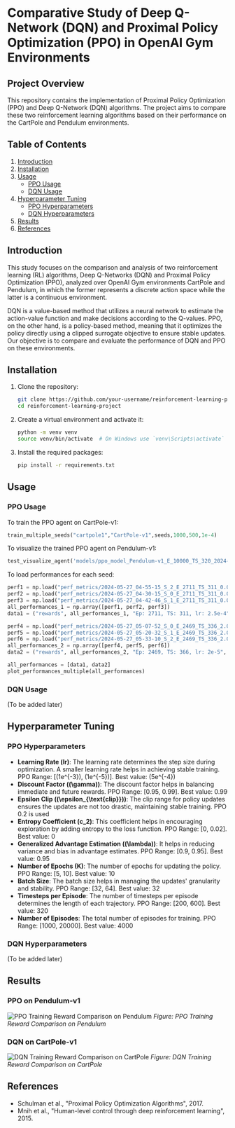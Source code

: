 
# Comparative Study of Deep Q-Network (DQN) and Proximal Policy Optimization (PPO) in OpenAI Gym Environments

## Project Overview

This repository contains the implementation of Proximal Policy Optimization (PPO) and Deep Q-Network (DQN) algorithms. The project aims to compare these two reinforcement learning algorithms based on their performance on the CartPole and Pendulum environments.

## Table of Contents

1. [Introduction](#introduction)
2. [Installation](#installation)
3. [Usage](#usage)
    - [PPO Usage](#ppo-usage)
    - [DQN Usage](#dqn-usage)
4. [Hyperparameter Tuning](#hyperparameter-tuning)
    - [PPO Hyperparameters](#ppo-hyperparameters)
    - [DQN Hyperparameters](#dqn-hyperparameters)
5. [Results](#results)
6. [References](#references)

## Introduction

This study focuses on the comparison and analysis of two reinforcement learning (RL) algorithms, Deep Q-Networks (DQN) and Proximal Policy Optimization (PPO), analyzed over OpenAI Gym environments CartPole and Pendulum, in which the former represents a discrete action space while the latter is a continuous environment.

DQN is a value-based method that utilizes a neural network to estimate the action-value function and make decisions according to the Q-values. PPO, on the other hand, is a policy-based method, meaning that it optimizes the policy directly using a clipped surrogate objective to ensure stable updates. Our objective is to compare and evaluate the performance of DQN and PPO on these environments.

## Installation

1. Clone the repository:
    ```sh
    git clone https://github.com/your-username/reinforcement-learning-project.git
    cd reinforcement-learning-project
    ```

2. Create a virtual environment and activate it:
    ```sh
    python -m venv venv
    source venv/bin/activate  # On Windows use `venv\Scripts\activate`
    ```

3. Install the required packages:
    ```sh
    pip install -r requirements.txt
    ```

## Usage

### PPO Usage

To train the PPO agent on CartPole-v1:
```python
train_multiple_seeds("cartpole1","CartPole-v1",seeds,1000,500,1e-4)
```

To visualize the trained PPO agent on Pendulum-v1:
```python
test_visualize_agent('models/ppo_model_Pendulum-v1_E_10000_TS_320_2024-05-30_06-54-50.pth', episodes=10000, max_timesteps=320, env_name='Pendulum-v1')
```

To load performances for each seed:
```python
perf1 = np.load("perf_metrics/2024-05-27_04-55-15_S_2_E_2711_TS_311_0.0002515289269330568_rewards.npy")
perf2 = np.load("perf_metrics/2024-05-27_04-30-15_S_0_E_2711_TS_311_0.0002515289269330568_rewards.npy")
perf3 = np.load("perf_metrics/2024-05-27_04-42-46_S_1_E_2711_TS_311_0.0002515289269330568_rewards.npy")
all_performances_1 = np.array([perf1, perf2, perf3])
data1 = ("rewards", all_performances_1, "Ep: 2711, TS: 311, lr: 2.5e-4", 2711, 311, 0.0002515289269330568)

perf4 = np.load("perf_metrics/2024-05-27_05-07-52_S_0_E_2469_TS_336_2.079508981715035e-05_rewards.npy")
perf5 = np.load("perf_metrics/2024-05-27_05-20-32_S_1_E_2469_TS_336_2.079508981715035e-05_rewards.npy")
perf6 = np.load("perf_metrics/2024-05-27_05-33-10_S_2_E_2469_TS_336_2.079508981715035e-05_rewards.npy")
all_performances_2 = np.array([perf4, perf5, perf6])
data2 = ("rewards", all_performances_2, "Ep: 2469, TS: 366, lr: 2e-5", 2469, 366, 2.0795089871175035e-05)

all_performances = [data1, data2]
plot_performances_multiple(all_performances)
```

### DQN Usage

(To be added later)

## Hyperparameter Tuning

### PPO Hyperparameters

- **Learning Rate (lr)**: The learning rate determines the step size during optimization. A smaller learning rate helps in achieving stable training. PPO Range: [\(1e^{-3}\), \(1e^{-5}\)]. Best value: \(5e^{-4}\)
- **Discount Factor (\(\gamma\))**: The discount factor helps in balancing immediate and future rewards. PPO Range: [0.95, 0.99]. Best value: 0.99
- **Epsilon Clip (\(\epsilon_{\text{clip}}\))**: The clip range for policy updates ensures the updates are not too drastic, maintaining stable training. PPO 0.2 is used
- **Entropy Coefficient (c_2)**: This coefficient helps in encouraging exploration by adding entropy to the loss function. PPO Range: [0, 0.02]. Best value: 0
- **Generalized Advantage Estimation (\(\lambda\))**: It helps in reducing variance and bias in advantage estimates. PPO Range: [0.9, 0.95]. Best value: 0.95
- **Number of Epochs (K)**: The number of epochs for updating the policy. PPO Range: [5, 10]. Best value: 10
- **Batch Size**: The batch size helps in managing the updates' granularity and stability. PPO Range: [32, 64]. Best value: 32
- **Timesteps per Episode**: The number of timesteps per episode determines the length of each trajectory. PPO Range: [200, 600]. Best value: 320
- **Number of Episodes**: The total number of episodes for training. PPO Range: [1000, 20000]. Best value: 4000

### DQN Hyperparameters

(To be added later)

## Results

### PPO on Pendulum-v1

![PPO Training Reward Comparison on Pendulum](plots/PendulumHyperparamComp.png)
*Figure: PPO Training Reward Comparison on Pendulum*

### DQN on CartPole-v1

![DQN Training Reward Comparison on CartPole](plots/CartPoleHyperparamComp.png)
*Figure: DQN Training Reward Comparison on CartPole*

## References

- Schulman et al., "Proximal Policy Optimization Algorithms", 2017.
- Mnih et al., "Human-level control through deep reinforcement learning", 2015.
```

